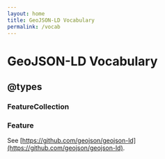 ```yaml
---
layout: home
title: GeoJSON-LD Vocabulary
permalink: /vocab
---
```


# GeoJSON-LD Vocabulary

## @types

### FeatureCollection

### Feature

See [https://github.com/geojson/geojson-ld](https://github.com/geojson/geojson-ld).

